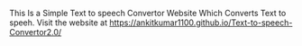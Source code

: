 This Is a Simple Text to speech Convertor Website Which Converts Text to speeh.
Visit the website at https://ankitkumar1100.github.io/Text-to-speech-Convertor2.0/
